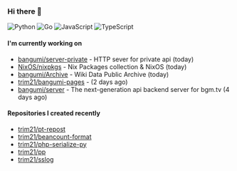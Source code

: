 ### Hi there 👋

![Python](https://img.shields.io/badge/python-3670A0?style=for-the-badge&logo=python&logoColor=ffdd54)
![Go](https://img.shields.io/badge/go-%2300ADD8.svg?style=for-the-badge&logo=go&logoColor=white)
![JavaScript](https://img.shields.io/badge/javascript-%23323330.svg?style=for-the-badge&logo=javascript&logoColor=%23F7DF1E)
![TypeScript](https://img.shields.io/badge/typescript-%23007ACC.svg?style=for-the-badge&logo=typescript&logoColor=white)

#### I'm currently working on

- [bangumi/server-private](https://github.com/bangumi/server-private) - HTTP sever for private api (today)
- [NixOS/nixpkgs](https://github.com/NixOS/nixpkgs) - Nix Packages collection &amp; NixOS (today)
- [bangumi/Archive](https://github.com/bangumi/Archive) - Wiki Data Public Archive (today)
- [trim21/bangumi-pages](https://github.com/trim21/bangumi-pages) -  (2 days ago)
- [bangumi/server](https://github.com/bangumi/server) - The next-generation api backend server for bgm.tv (4 days ago)

#### Repositories I created recently

- [trim21/pt-repost](https://github.com/trim21/pt-repost)
- [trim21/beancount-format](https://github.com/trim21/beancount-format)
- [trim21/php-serialize-py](https://github.com/trim21/php-serialize-py)
- [trim21/pp](https://github.com/trim21/pp)
- [trim21/sslog](https://github.com/trim21/sslog)
